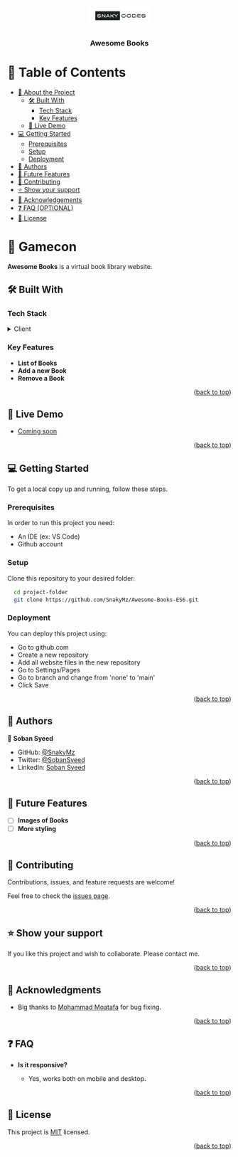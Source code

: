 <a name="readme-top"></a>

<div align="center">
  <img src="./images/logo.png" alt="logo" width="140"  height="auto" />
  <br/>

  <h3><b>Awesome Books</b></h3>

</div>

# 📗 Table of Contents

- [📖 About the Project](#about-project)
  - [🛠 Built With](#built-with)
    - [Tech Stack](#tech-stack)
    - [Key Features](#key-features)
  - [🚀 Live Demo](#live-demo)
- [💻 Getting Started](#getting-started)
  - [Prerequisites](#prerequisites)
  - [Setup](#setup)
  - [Deployment](#deployment)
- [👥 Authors](#authors)
- [🔭 Future Features](#future-features)
- [🤝 Contributing](#contributing)
- [⭐️ Show your support](#support)
- [🙏 Acknowledgements](#acknowledgements)
- [❓ FAQ (OPTIONAL)](#faq)
- [📝 License](#license)

# 📖 Gamecon <a name="about-project"></a>

**Awesome Books** is a virtual book library website.

## 🛠 Built With <a name="built-with"></a>

### Tech Stack <a name="tech-stack"></a>

<details>
  <summary>Client</summary>
  <ul>
    <li><a href="https://developer.mozilla.org/en-US/docs/Web/HTML">HTML</a></li>
    <li><a href="https://developer.mozilla.org/en-US/docs/Web/CSS">CSS</a></li>
    <li><a href="https://developer.mozilla.org/en-US/docs/Web/javascript">JavaScript</a></li>
  </ul>
</details>

### Key Features <a name="key-features"></a>

- **List of Books**
- **Add a new Book**
- **Remove a Book**

<p align="right">(<a href="#readme-top">back to top</a>)</p>

## 🚀 Live Demo <a name="live-demo"></a>

- [Coming soon]()

<p align="right">(<a href="#readme-top">back to top</a>)</p>

## 💻 Getting Started <a name="getting-started"></a>

To get a local copy up and running, follow these steps.

### Prerequisites

In order to run this project you need:

- An IDE (ex: VS Code)
- Github account

### Setup

Clone this repository to your desired folder:

```sh
  cd project-folder
  git clone https://github.com/SnakyMz/Awesome-Books-ES6.git
```

### Deployment

You can deploy this project using:

- Go to github.com
- Create a new repository
- Add all website files in the new repository
- Go to Settings/Pages
- Go to branch and change from 'none' to 'main'
- Click Save

<p align="right">(<a href="#readme-top">back to top</a>)</p>

## 👥 Authors <a name="authors"></a>

👤 **Soban Syeed**

- GitHub: [@SnakyMz](https://github.com/SnakyMz)
- Twitter: [@SobanSyeed](https://twitter.com/SobanSyeed)
- LinkedIn: [Soban Syeed](https://www.linkedin.com/in/soban-syeed-82985b241/)

<p align="right">(<a href="#readme-top">back to top</a>)</p>

## 🔭 Future Features <a name="future-features"></a>

- [ ] **Images of Books**
- [ ] **More styling**

<p align="right">(<a href="#readme-top">back to top</a>)</p>

## 🤝 Contributing <a name="contributing"></a>

Contributions, issues, and feature requests are welcome!

Feel free to check the [issues page](../../issues/).

<p align="right">(<a href="#readme-top">back to top</a>)</p>

## ⭐️ Show your support <a name="support"></a>

If you like this project and wish to collaborate. Please contact me.

<p align="right">(<a href="#readme-top">back to top</a>)</p>

## 🙏 Acknowledgments <a name="acknowledgements"></a>

- Big thanks to [Mohammad Moatafa](https://github.com/mahammad-mostafa) for bug fixing.

<p align="right">(<a href="#readme-top">back to top</a>)</p>

## ❓ FAQ <a name="faq"></a>

- **Is it responsive?**

  - Yes, works both on mobile and desktop.

<p align="right">(<a href="#readme-top">back to top</a>)</p>

## 📝 License <a name="license"></a>

This project is [MIT](./LICENSE) licensed.

<p align="right">(<a href="#readme-top">back to top</a>)</p>